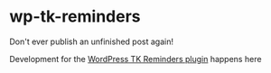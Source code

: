 # wp-tk-reminders
Don't ever publish an unfinished post again!

Development for the [WordPress TK Reminders plugin](https://wordpress.org/plugins/tk-reminders/) happens here
